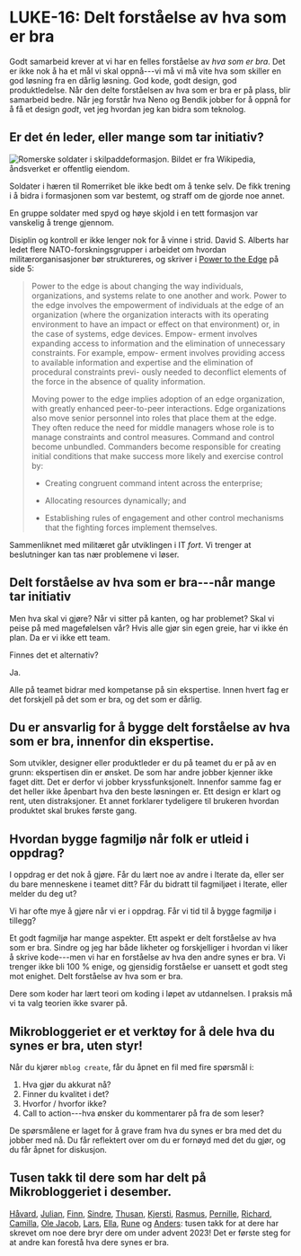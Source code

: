 # LUKE-16: Delt forståelse av hva som er bra

Godt samarbeid krever at vi har en felles forståelse av _hva som er bra_.
Det er ikke nok å ha et mål vi skal oppnå---vi må vi må vite hva som skiller en god løsning fra en dårlig løsning.
God kode, godt design, god produktledelse.
Når den delte forståelsen av hva som er bra er på plass, blir samarbeid bedre.
Når jeg forstår hva Neno og Bendik jobber for å oppnå for å få et design _godt_, vet jeg hvordan jeg kan bidra som teknolog.

## Er det én leder, eller mange som tar initiativ?

![Romerske soldater i skilpaddeformasjon. Bildet er [fra Wikipedia][skilpaddeformasjon-wikipedia], åndsverket er offentlig eiendom.](https://i.imgur.com/DU6R6B8.jpeg "title")

[skilpaddeformasjon-wikipedia]: https://commons.wikimedia.org/wiki/File:Colonne_trajane_1-57_(cropped).jpg

Soldater i hæren til Romerriket ble ikke bedt om å tenke selv.
De fikk trening i å bidra i formasjonen som var bestemt, og straff om de gjorde noe annet.

En gruppe soldater med spyd og høye skjold i en tett formasjon var vanskelig å trenge gjennom.

Disiplin og kontroll er ikke lenger nok for å vinne i strid. David S. Alberts
har ledet flere NATO-forskningsgrupper i arbeidet om hvordan
militærorganisasjoner bør struktureres, og skriver i [Power to the Edge]
på side 5:

> Power to the edge is about changing the way individuals, organizations, and
> systems relate to one another and work. Power to the edge involves the
> empowerment of individuals at the edge of an organization (where the
> organization interacts with its operating environment to have an impact or
> effect on that environment) or, in the case of systems, edge devices. Empow-
> erment involves expanding access to information and the elimination of
> unnecessary constraints. For example, empow- erment involves providing access
> to available information and expertise and the elimination of procedural
> constraints previ- ously needed to deconflict elements of the force in the
> absence of quality information.
>
> Moving power to the edge implies adoption of an edge organization, with
> greatly enhanced peer-to-peer interactions. Edge organizations also move
> senior personnel into roles that place them at the edge. They often reduce the
> need for middle managers whose role is to manage constraints and control
> measures. Command and control become unbundled. Commanders become responsible
> for creating initial conditions that make success more likely and exercise
> control by:
>
> - Creating congruent command intent across the enterprise;
>
> - Allocating resources dynamically; and
>
> - Establishing rules of engagement and other control mechanisms that the
>   fighting forces implement themselves.

[Power to the Edge]: http://www.dodccrp.org/files/Alberts_Power.pdf

Sammenliknet med militæret går utviklingen i IT _fort_.
Vi trenger at beslutninger kan tas nær problemene vi løser.

## Delt forståelse av hva som er bra---når mange tar initiativ

Men hva skal vi gjøre?
Når vi sitter på kanten, og har problemet?
Skal vi peise på med magefølelsen vår?
Hvis alle gjør sin egen greie, har vi ikke én plan.
Da er vi ikke ett team.

Finnes det et alternativ?

Ja.

Alle på teamet bidrar med kompetanse på sin ekspertise.
Innen hvert fag er det forskjell på det som er bra, og det som er dårlig.

## Du er ansvarlig for å bygge delt forståelse av hva som er bra, innenfor din ekspertise.

Som utvikler, designer eller produktleder er du på teamet du er på av en grunn: ekspertisen din er ønsket.
De som har andre jobber kjenner ikke faget ditt.
Det er derfor vi jobber kryssfunksjonelt.
Innenfor samme fag er det heller ikke åpenbart hva den beste løsningen er.
Ett design er klart og rent, uten distraksjoner.
Et annet forklarer tydeligere til brukeren hvordan produktet skal brukes første gang.

## Hvordan bygge fagmiljø når folk er utleid i oppdrag?

I oppdrag er det nok å gjøre.
Får du lært noe av andre i Iterate da, eller ser du bare menneskene i teamet ditt?
Får du bidratt til fagmiljøet i Iterate, eller melder du deg ut?

Vi har ofte mye å gjøre når vi er i oppdrag.
Får vi tid til å bygge fagmiljø i tillegg?

Et godt fagmiljø har mange aspekter.
Ett aspekt er delt forståelse av hva som er bra.
Sindre og jeg har både likheter og forskjelliger i hvordan vi liker å skrive kode---men vi har en forståelse av hva den andre synes er bra.
Vi trenger ikke bli 100 % enige, og gjensidig forståelse er uansett et godt steg mot enighet.
Delt forståelse av hva som er bra.

Dere som koder har lært teori om koding i løpet av utdannelsen.
I praksis må vi ta valg teorien ikke svarer på.

## Mikrobloggeriet er et verktøy for å dele hva du synes er bra, uten styr!

Når du kjører `mblog create`, får du åpnet en fil med fire spørsmål i:

1. Hva gjør du akkurat nå?
2. Finner du kvalitet i det?
3. Hvorfor / hvorfor ikke?
4. Call to action---hva ønsker du kommentarer på fra de som leser?

De spørsmålene er laget for å grave fram hva du synes er bra med det du jobber med nå.
Du får reflektert over om du er fornøyd med det du gjør, og du får åpnet for diskusjon.

## Tusen takk til dere som har delt på Mikrobloggeriet i desember.

[Håvard](/luke/luke-1/), [Julian](/luke/luke-2/), [Finn](/luke/luke-3/), [Sindre](/luke/luke-4/), [Thusan](/luke/luke-5/), [Kjersti](/luke/luke-6/), [Rasmus](/luke/luke-7/), [Pernille](/luke/luke-8/), [Richard](/luke/luke-9/), [Camilla](/luke/luke-10/), [Ole Jacob](/luke/luke-11/), [Lars](/luke/luke-12/), [Ella](/luke/luke-13/), [Rune](/luke/luke-14/) og [Anders](/luke/luke-15/):
tusen takk for at dere har skrevet om noe dere bryr dere om under advent 2023!
Det er første steg for at andre kan forestå hva dere synes er bra.
